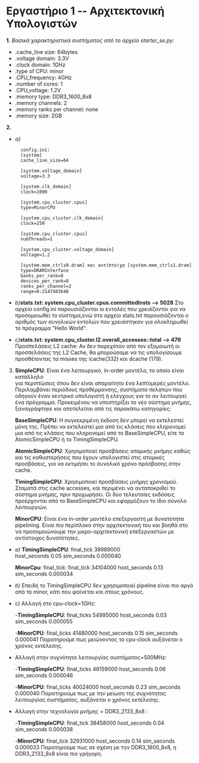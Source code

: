 # Εργαστήριο 1 -- Αρχιτεκτονική Υπολογιστών

**1.** _Βασικά χαρακτηριστικά συστήματος από το αρχείο starter_se.py_:  
 * .cache_line size: 64bytes
 * .voltage domain: 3.3V
 * .clock domain: 1GHz
 * .type of CPU: minor 
 * .CPU_frequency: 4GHz
 * .number of cores: 1
 * .CPU_voltage: 1.2V
 * .memory type: DDR3_1600_8x8
 * .memory channels: 2
 * .memory ranks per channel: none
 * .memory size: 2GB
	
**2.** 
* _α)_
    
        config.ini:
        [system]
        cache_line_size=64
	
	    [system.voltage_domain]
	    voltage=3.3
	
	    [system.clk_domain]
	    clock=1000
	
	    [system.cpu_cluster.cpus]
	    type=MinorCPU
	
	    [system.cpu_cluster.clk_domain]
	    clock=250
	
	    [system.cpu_cluster.cpus]
	    numThreads=1
	
	    [system.cpu_cluster.voltage_domain]
	    voltage=1.2
	
	    [system.mem_ctrls0.dram] και αντίστοιχα [system.mem_ctrls1.dram]
	    type=DRAMInterface
	    banks_per_rank=8
	    devices_per_rank=8
	    ranks_per_channel=2
	    range=0:2147483648

 * _b)_**stats.txt: system.cpu_cluster.cpus.committedInsts --> 5028**
    Στο αρχείο config.ini παρουσιάζονται οι εντολές που χρειάζονται για να προσομοιωθεί το σύστημα,ενώ στο αρχείο stats.txt παρουσιάζονται ο αριθμός των συνολικών εντολών που χρειάστηκαν για ολοκληρωθεί το πρόγραμμα "Hello World".
    
 * _c)_**stats.txt: system.cpu_cluster.l2.overall_accesses::total --> 479**
	Προσπελάσεις L2 cache:
	Αν δεν παρεχόταν από τον εξομοιωτή οι προσπελάσεις της L2 Cache, 
	θα μπορούσαμε να τις υπολογίσουμε προσθέτοντας τα misses της icache(332) 
	και dcache (179).

3. **SimpleCPU**:
	Είναι ένα λειτουργικό, in-order μοντέλο, το οποίο είναι κατάλληλο  
    για περιπτώσεις όπου δεν είναι απαραίτητο ένα λεπτομερές μοντέλο. Περιλαμβάνει
	περιόδους προθέρμανσης, συστήματα πελατών που οδηγούν έναν κεντρικό υπολογιστή
	ή ελέγχους για το αν λειτουργεί ένα πρόγραμμα. Προκειμένου να υποστηρίξει 
	το νέο σύστημα μνήμης, ξαναγράφτηκε και αποτελείται από τις παρακάτω κατηγορίες:
	
   **BaseSimpleCPU**:
	Η συγκεκριμένη έκδοση δεν μπορεί να εκτελεστεί μόνη της.
	Πρέπει να εκτελεστεί μια από τις κλάσεις που κληρονομεί μια από τις
	κλάσεις που κληρονομεί από το BaseSimpleCPU, είτε το AtomicSimpleCPU
	ή το TimingSimpleCPU.

   **AtomicSimpleCPU**:
	Χρησιμοποιεί προσβάσεις ατομικής μνήμης καθώς και τις καθυστερήσεις
	που έχουν υπολογιστεί στις ατομικές προσβάσεις, για να εκτιμήσει 
	το συνολικό χρόνο πρόσβασης στην cache.
   
   **TimingSimpleCPU**:
	Χρησιμοποιεί προσβάσεις μνήμης χρονισμού. Σταματά στις cache accesses, 
	και περιμένει να ανταποκριθεί το σύστημα μνήμης, πριν προχωρήσει.
	Οι δύο τελευταίες εκδόσεις προέρχονται από το BaseSimpleCPU και εφαρμόζουν το 
	ίδιο σύνολο λειτουργιών. 

   **MinorCPU**:
	Είναι ένα in-order μοντέλο επεξεργαστή με δυνατότητα pipelining. Είναι 
	πιο περίπλοκο στην αρχιτεκτονική του και βοηθά στο να προσομοιώνουμε 
	την μικρο-αρχιτεκτονική επεξεργαστών με αντίστοιχες δυνατότητες. 

  * _a)_ **TimingSimpleCPU**:
        final_tick 39989000                    
        host_seconds 0.05
        sim_seconds 0.000040  
      
	**MinorCpu**: 
		final_tick: final_tick 34104000
		host_seconds 0.13
		sim_seconds 0.000034 
   
  * _b)_ Eπειδή το TimingSimpleCPU δεν χρησιμοποιεί pipeline είναι πιο αργό από το minor, κάτι που φαίνεται και στους χρόνους.
	
  * _c)_ Αλλαγή στο cpu-clock=1GHz:
		
	-**TimingSimpleCPU**: 
	final_ticks 54995000
	host_seconds 0.03
	sim_seconds 0.000055
	
	-**MinorCPU**:
	final_ticks 41480000
	host_seconds 0.15
	sim_seconds 0.000041
	Παρατηρούμε πως μειώνοντας το cpu-clock αυξάνεται ο χρόνος εκτέλεσης.	

* Αλλαγή στην συχνότητα λειτουργίας συστήματος=500MHz:
	
	-**TimingSimpleCPU**: final_ticks 46159000
			  host_seconds 0.06
			  sim_seconds 0.000046
	
    -**MinorCPU**: final_ticks  40024000
		   host_seconds 0.23
		   sim_seconds 0.000040
	Παρατηρούμε πως με την μείωση της συχνότητας λειτουργίας συστήματος, αυξάνεται ο χρόνος εκτέλεσης.
      
* Αλλαγή στην τεχνολογία μνήμης = DDR3_2133_8x8 :
	
	-**TimingSimpleCPU**: 
            final_tick 38458000
			   host_seconds 0.04
			   sim_seconds 0.000038
	
    -**MinorCPU**: final_tick 32931000
		   host_seconds 0.14
		   sim_seconds 0.000033
	Παρατηρούμε πως σε σχέση με την DDR3_1600_8x8, η DDR3_2133_8x8 είναι πιο γρήγορη.